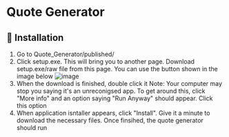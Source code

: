 # Quote Generator
## 💾 Installation
1. Go to Quote_Generator/published/
2. Click setup.exe. This will bring you to another page. Download setup.exe/raw file from this page. You can use the button shown in the image below
![image](https://github.com/AlisonDoyle-SleaterAndCo/Quote_Generator/assets/143728992/1b3c816d-d58c-4922-96fb-e359998ab9e3)
3. When the download is finished, double click it
   Note: Your computer may stop you saying it's an unreconigsed app. To get around this, click "More info" and an option saying "Run Anyway" should appear. Click this option
4. When application isntaller appears, click "Install". Give it a minute to download the necessary files. Once finsihed, the quote generator should run
